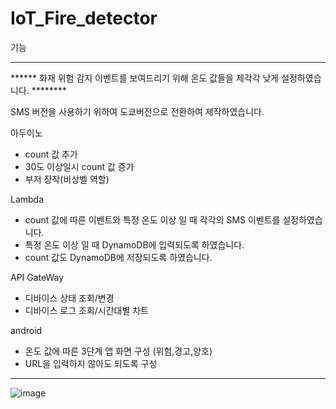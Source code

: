 # IoT_Fire_detector



기능

------------------------------------------------------------------------------------------------------------
****** 화재 위험 감지 이벤트를 보여드리기 위해 온도 값들을 제각각 낮게 설정하였습니다. ********

SMS 버전을 사용하기 위하여 도쿄버전으로 전환하여 제작하였습니다.


아두이노 
- count 값 추가 
- 30도 이상일시 count 값 증가
- 부저 장착(비상벨 역할)

Lambda
-  count 값에 따른 이벤트와 특정 온도 이상 일 때 각각의 SMS 이벤트를 설정하였습니다.
-  특정 온도 이상 일 때 DynamoDB에 입력되도록 하였습니다.
-  count 값도 DynamoDB에 저장되도록 하였습니다.

API GateWay
-  디바이스 상태 조회/변경
-  디바이스 로그 조회/시간대별 차트


android
- 온도 값에 따른 3단계 앱 화면 구성 (위험,경고,양호)
-  URL을 입력하지 않아도 되도록 구성
------------------------------------------------------------------------------------------------------------



![image](https://user-images.githubusercontent.com/59923602/144698108-a667c31b-439f-42c5-a2e4-8ee21cfe705e.png)

















